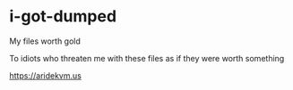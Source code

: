 # i-got-dumped
My files worth gold


To idiots who threaten me with these files as if they were worth something


https://aridekvm.us
